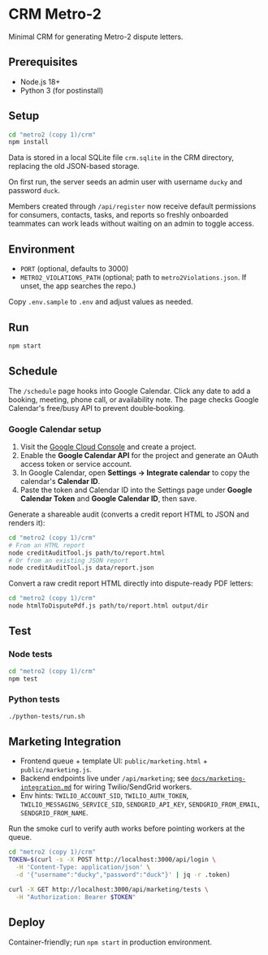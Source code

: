 # CRM Metro-2

Minimal CRM for generating Metro-2 dispute letters.

## Prerequisites
- Node.js 18+
- Python 3 (for postinstall)

## Setup
```bash
cd "metro2 (copy 1)/crm"
npm install
```

Data is stored in a local SQLite file `crm.sqlite` in the CRM directory, replacing the old JSON-based storage.

On first run, the server seeds an admin user with username `ducky` and password `duck`.

Members created through `/api/register` now receive default permissions for consumers, contacts, tasks, and reports so freshly onboarded teammates can work leads without waiting on an admin to toggle access.

## Environment
- `PORT` (optional, defaults to 3000)
- `METRO2_VIOLATIONS_PATH` (optional; path to `metro2Violations.json`. If unset, the app searches the repo.)

Copy `.env.sample` to `.env` and adjust values as needed.

## Run
```bash
npm start
```

## Schedule

The `/schedule` page hooks into Google Calendar. Click any date to add a booking, meeting, phone call, or availability note. The page checks Google Calendar's free/busy API to prevent double‑booking.

### Google Calendar setup

1. Visit the [Google Cloud Console](https://console.cloud.google.com/) and create a project.
2. Enable the **Google Calendar API** for the project and generate an OAuth access token or service account.
3. In Google Calendar, open **Settings → Integrate calendar** to copy the calendar's **Calendar ID**.
4. Paste the token and Calendar ID into the Settings page under **Google Calendar Token** and **Google Calendar ID**, then save.

Generate a shareable audit (converts a credit report HTML to JSON and renders it):
```bash
cd "metro2 (copy 1)/crm"
# From an HTML report
node creditAuditTool.js path/to/report.html
# Or from an existing JSON report
node creditAuditTool.js data/report.json
```

Convert a raw credit report HTML directly into dispute-ready PDF letters:
```bash
cd "metro2 (copy 1)/crm"
node htmlToDisputePdf.js path/to/report.html output/dir
```


## Test

### Node tests
```bash
cd "metro2 (copy 1)/crm"
npm test
```

### Python tests
```bash
./python-tests/run.sh
```


## Marketing Integration

- Frontend queue + template UI: `public/marketing.html` + `public/marketing.js`.
- Backend endpoints live under `/api/marketing`; see [`docs/marketing-integration.md`](metro2%20(copy%201)/crm/docs/marketing-integration.md) for wiring Twilio/SendGrid workers.
- Env hints: `TWILIO_ACCOUNT_SID`, `TWILIO_AUTH_TOKEN`, `TWILIO_MESSAGING_SERVICE_SID`, `SENDGRID_API_KEY`, `SENDGRID_FROM_EMAIL`, `SENDGRID_FROM_NAME`.

Run the smoke curl to verify auth works before pointing workers at the queue.

````bash
cd "metro2 (copy 1)/crm"
TOKEN=$(curl -s -X POST http://localhost:3000/api/login \
  -H 'Content-Type: application/json' \
  -d '{"username":"ducky","password":"duck"}' | jq -r .token)

curl -X GET http://localhost:3000/api/marketing/tests \
  -H "Authorization: Bearer $TOKEN"
````

## Deploy
Container-friendly; run `npm start` in production environment.
